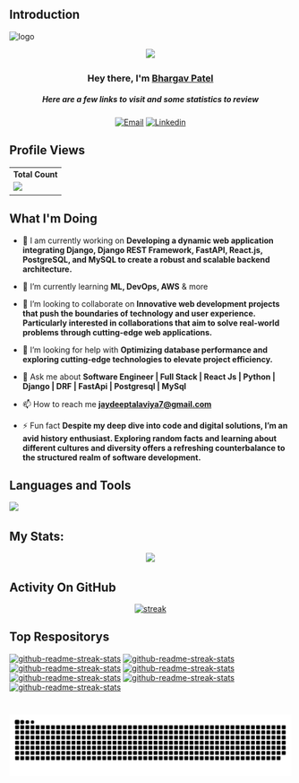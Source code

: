## Introduction
![logo](https://raw.githubusercontent.com/jaydeep-talaviya/jaydeep-talaviya/main/Bhargav_patel.png)

<p align="center">
<img src="https://readme-typing-svg.demolab.com/?lines=3+%2B%20years%20of%20coding%20experience&font=Fira%20Code&center=true&width=700&height=45&color=142847&vCenter=true&pause=1000&size=25" /></a>
</p>

<h3 align="center">Hey there, I'm <a href="https://bhargavpatel.in">Bhargav Patel</a></h3>

<h5 align="center">Here are a few links to visit and some statistics to review</h5>

<p align="center">
  <a href="mailto:bhargav.py.developer@gmail.com" target="_blank"><img alt="Email" title="Email" src="https://img.shields.io/badge/Email-E4405F?style=for-the-badge&logo=github&logoColor=white"/></a>
  <a href="https://www.linkedin.com/in/bhargavpatel2404" target="_blank"><img alt="Linkedin" title="Linkedin" src="https://img.shields.io/badge/-Linkedin-1976d2?style=for-the-badge&logo=linkedin&logoColor=white"/></a>
</p>

 
## Profile Views
  <table>
    <tr>
      <!-- <th>Profile Views</th> -->
      <th>Total Count</th>
    </tr>
    <tr>
      <td>
         <a href="https://github.com/bhargav2800"> <img src="https://komarev.com/ghpvc/?username=jaydeep-talaviya&style=for-the-badge&color=blue"> </a>
      </td>
    </tr>
  </table>

## What I'm Doing

- 🔭 I am currently working on **Developing a dynamic web application integrating Django, Django REST Framework, FastAPI, React.js, PostgreSQL, and MySQL to create a robust and scalable backend architecture.**

- 🌱 I’m currently learning **ML, DevOps, AWS** & more

- 👯 I’m looking to collaborate on **Innovative web development projects that push the boundaries of technology and user experience. Particularly interested in collaborations that aim to solve real-world problems through cutting-edge web applications.**

- 🤝 I’m looking for help with **Optimizing database performance and exploring cutting-edge technologies to elevate project efficiency.**

- 💬 Ask me about **Software Engineer | Full Stack | React Js | Python | Django | DRF | FastApi | Postgresql | MySql**

- 📫 How to reach me **jaydeeptalaviya7@gmail.com**

- ⚡ Fun fact **Despite my deep dive into code and digital solutions, I’m an avid history enthusiast. Exploring random facts and learning about different cultures and diversity offers a refreshing counterbalance to the structured realm of software development.**

## Languages and Tools

<p align="left"><a href="https://github.com/bhargav2800"><img src="https://skillicons.dev/icons?i=vscode,pycharm,github,git,python,django,fastapi,flask,html,css,js,jquery,react,redux,ts,npm,mysql,postman,ubuntu"> </a> </p>

## My Stats:
<p align="center">
<img height="200px" src="https://github-readme-stats.vercel.app/api?username=jaydeep-talaviya&hide_border=true&show_icons=true&count_private=true&theme=gruvbox&bg_color=151515">
</p>

## Activity On GitHub

<p align="center">
  <a href="https://github.com/bhargav2800">      
<img title="stats" alt="streak" src="https://github-readme-streak-stats.herokuapp.com/?user=jaydeep-talaviya&theme=dark&hide_border=true&stroke=f53b3b"/>
</a> 
</p>


## Top Respositorys
  <p align="left">
   <a href="https://github.com/jaydeep-talaviya/portfolio_web"><img width="278" src="https://denvercoder1-github-readme-stats.vercel.app/api/pin/?username=jaydeep-talaviya&repo=portfolio_web&theme=react&bg_color=1F222E&title_color=#03adfc&hide_border=true&icon_color=#03adfc&show_icons=false" alt="github-readme-streak-stats"></a>
   <a href="https://github.com/jaydeep-talaviya/Blink_v1"><img width="278" src="https://denvercoder1-github-readme-stats.vercel.app/api/pin/?username=jaydeep-talaviya&repo=Blink_v1&theme=react&bg_color=1F222E&title_color=#03adfc&hide_border=true&icon_color=#03adfc&show_icons=false" alt="github-readme-streak-stats"></a>
     <a href="https://github.com/jaydeep-talaviya/youtransfer"><img width="278" src="https://denvercoder1-github-readme-stats.vercel.app/api/pin/?username=jaydeep-talaviya&repo=youtransfer&theme=react&bg_color=1F222E&title_color=#03adfc&hide_border=true&icon_color=#03adfc&show_icons=false" alt="github-readme-streak-stats"></a>
   <a href="https://github.com/jaydeep-talaviya/villa_explorer_pros"><img width="278" src="https://denvercoder1-github-readme-stats.vercel.app/api/pin/?username=jaydeep-talaviya&repo=villa_explorer_pros&theme=react&bg_color=1F222E&title_color=#03adfc&hide_border=true&icon_color=#03adfc&show_icons=false" alt="github-readme-streak-stats"></a>
    <a href="https://github.com/jaydeep-talaviya/cryptoapp"><img width="278" src="https://denvercoder1-github-readme-stats.vercel.app/api/pin/?username=jaydeep-talaviya&repo=cryptoapp&theme=react&bg_color=1F222E&title_color=#03adfc&hide_border=true&icon_color=#03adfc&show_icons=false" alt="github-readme-streak-stats"></a>
   <a href="https://github.com/jaydeep-talaviya/Luna_frontend"><img width="278" src="https://denvercoder1-github-readme-stats.vercel.app/api/pin/?username=jaydeep-talaviya&repo=Luna_frontend&theme=react&bg_color=1F222E&title_color=#03adfc&hide_border=true&icon_color=#03adfc&show_icons=false" alt="github-readme-streak-stats"></a>
    <a href="https://github.com/jaydeep-talaviya/Color-Palette_Reactjs"><img width="278" src="https://denvercoder1-github-readme-stats.vercel.app/api/pin/?username=jaydeep-talaviya&repo=Color-Palette_Reactjs&theme=react&bg_color=1F222E&title_color=#03adfc&hide_border=true&icon_color=#03adfc&show_icons=false" alt="github-readme-streak-stats"></a>
  </p>

###

<br clear="both">

<img src="https://raw.githubusercontent.com/jaydeep-talaviya/jaydeep-talaviya/output/snake.svg" alt="Snake animation" />
